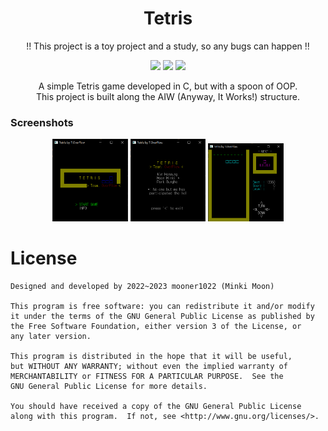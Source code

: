# <h1 align="center">Tetris</h1>

<p align="center">
!! This project is a toy project and a study, so any bugs can happen !!
</p>

<p align="center">
    <img src="https://img.shields.io/badge/C_Language-004482?&style=for-the-badge&logo=c&logoColor=white">
    <img src="https://img.shields.io/github/repo-size/mooner1022/Tetris?&style=for-the-badge">
    <a href="./LICENSE"><img src="https://img.shields.io/github/license/mooner1022/Tetris?&style=for-the-badge"></a>
</p>

<p align="center">
A simple Tetris game developed in C, but with a spoon of OOP.<br>
This project is built along the AIW (Anyway, It Works!) structure.
</p>

### Screenshots
<p align="center">
    <img src="./assets/screenshot_1.png" width="24%">
    <img src="./assets/screenshot_2.png" width="24%">
    <img src="./assets/screenshot_3.png" width="24%">
</p>

# License
```
Designed and developed by 2022~2023 mooner1022 (Minki Moon)

This program is free software: you can redistribute it and/or modify
it under the terms of the GNU General Public License as published by
the Free Software Foundation, either version 3 of the License, or
any later version.

This program is distributed in the hope that it will be useful,
but WITHOUT ANY WARRANTY; without even the implied warranty of
MERCHANTABILITY or FITNESS FOR A PARTICULAR PURPOSE.  See the
GNU General Public License for more details.

You should have received a copy of the GNU General Public License
along with this program.  If not, see <http://www.gnu.org/licenses/>.
```
